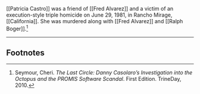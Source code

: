 [[Patricia Castro]] was a friend of [[Fred Alvarez]] and a victim of an execution-style triple homicide on June 29, 1981, in Rancho Mirage, [[California]]. She was murdered along with [[Fred Alvarez]] and [[Ralph Boger]].[^1]

---
## Footnotes

[^1]: Seymour, Cheri. *The Last Circle: Danny Casolaro’s Investigation into the Octopus and the PROMIS Software Scandal*. First Edition. TrineDay, 2010.